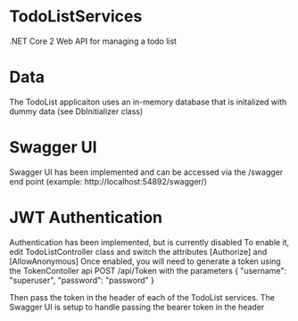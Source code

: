 # TodoListServices
.NET Core 2 Web API for managing a todo list

# Data 
The TodoList applicaiton uses an in-memory database that is initalized with dummy data (see DbInitializer class)

# Swagger UI
Swagger UI has been implemented and can be accessed via the /swagger end point (example: http://localhost:54892/swagger/)

# JWT Authentication
Authentication has been implemented, but is currently disabled
To enable it, edit TodoListController class and switch the attributes [Authorize] and [AllowAnonymous]
Once enabled, you will need to generate a token using the TokenContoller api POST /api/Token
with the parameters
{
  "username": "superuser",
  "password": "password"
}

Then pass the token in the header of each of the TodoList services. The Swagger UI is setup to handle passing the bearer token in the header
